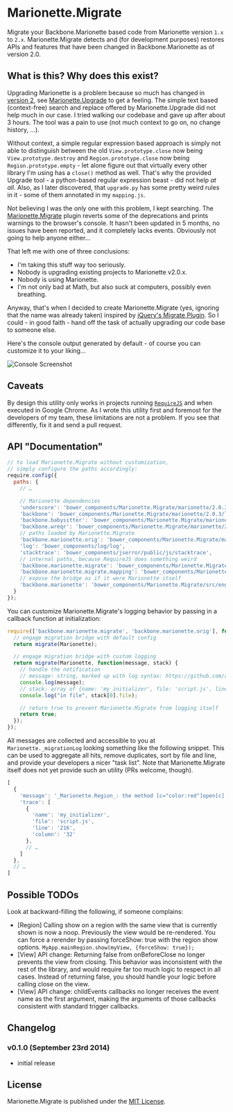 # Marionette.Migrate

Migrate your Backbone.Marionette based code from Marionette version `1.x` to `2.x`. Marionette.Migrate detects and (for development purposes) restores APIs and features that have been changed in Backbone.Marionette as of version 2.0.


## What is this? Why does this exist?

Upgrading Marionette is a problem because so much has changed in [version 2](https://github.com/marionettejs/backbone.marionette/releases/tag/v2.0.0), see [Marionette.Upgrade](https://github.com/marionettejs/Marionette.Upgrade) to get a feeling. The simple text based (context-free) search and replace offered by Marionette.Upgrade did not help much in our case. I tried walking our codebase and gave up after about 3 hours. The tool was a pain to use (not much context to go on, no change history, …).

Without context, a simple regular expression based approach is simply not able to distinguish between the old `View.prototype.close` now being `View.prototype.destroy` and `Region.prototype.close` now being `Region.prototype.empty` - let alone figure out that virtually every other library I'm using has a `close()` method as well. That's why the provided Upgrade tool - a python-based regular expression beast - did not help *at all*. Also, as I later discovered, that `upgrade.py` has some pretty weird rules in it - some of them annotated in my `mapping.js`.

Not believing I was the only one with this problem, I kept searching. The [Marionette.Migrate](https://github.com/ccamarat/Marionette.Migrate) plugin reverts some of the deprecations and prints warnings to the browser's console. It hasn't been updated in 5 months, no issues have been reported, and it completely lacks events. Obviously not going to help anyone either…

That left me with one of three conclusions:

* I'm taking this stuff way too seriously.
* Nobody is upgrading existing projects to Marionette v2.0.x.
* Nobody is using Marionette.
* I'm not only bad at Math, but also suck at computers, possibly even breathing.

Anyway, that's when I decided to create Marionette.Migrate (yes, ignoring that the name was already taken) inspired by [jQuery's Migrate Plugin](https://github.com/jquery/jquery-migrate/). So I could - in good faith - hand off the task of actually upgrading our code base to someone else.

Here's the console output generated by default - of course you can customize it to your liking…

![Console Screenshot](https://raw.github.com/rodneyrehm/Marionette.Migrate/master/img/console.png)


## Caveats

By design this utility only works in projects running [`RequireJS`](http://requirejs.org/) and when executed in Google Chrome. As I wrote this utility first and foremost for the developers of my team, these limitations are not a problem. If you see that differently, fix it and send a pull request.


## API "Documentation"

```js
// to load Marionette.Migrate without customization,
// simply configure the paths accordingly:
require.config({
  paths: {
    // …

    // Marionette dependencies
    'underscore': 'bower_components/Marionette.Migrate/marionette/2.0.3/lib/underscore',
    'backbone': 'bower_components/Marionette.Migrate/marionette/2.0.3/lib/backbone',
    'backbone.babysitter': 'bower_components/Marionette.Migrate/marionette/2.0.3/lib/backbone.babysitter',
    'backbone.wreqr': 'bower_components/Marionette.Migrate/marionette/2.0.3/lib/backbone.wreqr',
    // paths loaded by Marionette.Migrate
    'backbone.marionette.orig': 'bower_components/Marionette.Migrate/marionette/2.0.3/lib/backbone.marionette',
    'log': 'bower_components/log/log',
    'stacktrace': 'bower_components/jserror/public/js/stacktrace',
    // internal paths, because RequireJS does something weird
    'backbone.marionette.migrate': 'bower_components/Marionette.Migrate/src/backbone.marionette.migrate',
    'backbone.marionette.migrate.mapping': 'bower_components/Marionette.Migrate/src/backbone.marionette.migrate.mapping',
    // expose the bridge as if it were Marionette itself
    'backbone.marionette': 'bower_components/Marionette.Migrate/src/engage-bridge',
  }
});
```

You can customize Marionette.Migrate's logging behavior by passing in a callback function at initialization:

```js
require(['backbone.marionette.migrate', 'backbone.marionette.orig'], function(migrate, Marionette) {
  // engage migration bridge with default config
  return migrate(Marionette);

  // engage migration bridge with custom logging
  return migrate(Marionette, function(message, stack) {
    // handle the notification
    // message: string, marked up with log syntax: https://github.com/adamschwartz/log#features
    console.log(message);
    // stack: array of {name: 'my_initializer', file: 'script.js', line: '216', column: '32'}
    console.log("in file", stack[0].file);

    // return true to prevent Marionette.Migrate from logging itself
    return true;
  });
});
```

All messages are collected and accessible to you at `Marionette._migrationLog` looking something like the following snippet. This can be used to aggregate all hits, remove duplicates, sort by file and line, and provide your developers a nicer "task list". Note that Marionette.Migrate itself does not yet provide such an utility (PRs welcome, though).

```js
[
  {
    'message': '_Marionette.Region_: the method [c="color:red"]open[c] was renamed to [c="color:blue"]attachHtml[c] - both have been updated',
    'trace': [
      {
        'name': 'my_initializer',
        'file': 'script.js',
        'line': '216',
        'column': '32'
      },
      // …
    ]
  },
  // …
]
```


## Possible TODOs

Look at backward-filling the following, if someone complains:

* [Region] Calling show on a region with the same view that is currently shown is now a noop. Previously the view would be re-rendered. You can force a rerender by passing forceShow: true with the region show options. `MyApp.mainRegion.show(myView, {forceShow: true});`
* [View] API change: Returning false from onBeforeClose no longer prevents the view from closing. This behavior was inconsistent with the rest of the library, and would require far too much logic to respect in all cases. Instead of returning false, you should handle your logic before calling close on the view.
* [View] API change: childEvents callbacks no longer receives the event name as the first argument, making the arguments of those callbacks consistent with standard trigger callbacks.


## Changelog

### v0.1.0 (September 23rd 2014) ###

* initial release


## License

Marionette.Migrate is published under the [MIT License](http://opensource.org/licenses/mit-license).

